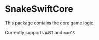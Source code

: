# SnakeSwiftCore

This package contains the core game logic. 

Currently supports `WASI` and `macOS`
